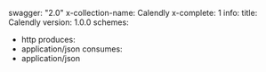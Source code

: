 swagger: "2.0"
x-collection-name: Calendly
x-complete: 1
info:
  title: Calendly
  version: 1.0.0
schemes:
- http
produces:
- application/json
consumes:
- application/json